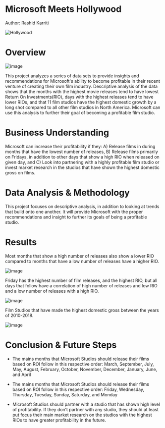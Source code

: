 # Microsoft Meets Hollywood
Author: Rashid Karriti


![Hollywood](https://user-images.githubusercontent.com/82670256/127788160-ce14e179-ddcb-468e-9ec2-128ff1d60966.gif)
# Overview
![image](https://user-images.githubusercontent.com/82670256/128436866-2d223aec-3724-4f1b-8bd3-c692cb9b8503.png)

This project analyzes a series of data sets to provide insights and recommendations for Microsoft's ability to become profitable in their recent venture of creating their own film industry. Descriptive analysis of the data shows that the months with the highest movie releases tend to have lowest Return On Investments(RIO), days with the highest releases tend to have lower RIOs, and that 11 film studios have the highest domestic growth by a long shot compared to all other film studios in North America. Microsoft can use this analysis to further their goal of becoming a profitable film studio. 

# Business Understanding
Microsoft can increase their profitability if they: A) Release films in during months that have the lowest number of releases, B) Release films primarily on Fridays, in addition to other days that show a high RIO when released on given day, and C) Look into partnering with a highly profitable film studio or invest market research in the studios that have shown the highest domestic gross on films.   
# Data Analysis & Methodology
This project focuses on descriptive analysis, in addition to looking at trends that build onto one another. It will provide Microsoft with the proper recommendations and insight to further its goals of being a profitable studio.  
# Results
Most months that show a high number of releases also show a lower RIO compared to months that have a low number of releases have a higher RIO.

![image](https://user-images.githubusercontent.com/82670256/128439669-f39cb172-26a6-4cbe-b815-0b10884be6b2.png)

Friday has the highest number of film releases, and the highest RIO, but all days that follow have a correlation of high number of releases and low RIO and a low number of releases with a high RIO. 

![image](https://user-images.githubusercontent.com/82670256/128439673-2690981c-5c4a-4bf9-bd25-debaf43d279e.png)

Film Studios that have made the highest domestic gross between the years of 2010-2018. 

![image](https://user-images.githubusercontent.com/82670256/128439682-3c23f3b5-33b0-4510-a53d-a87164bd2f31.png)

# Conclusion & Future Steps 
- The mains months that Microsoft Studios should release their films based on ROI follow in this respective order: March, September, July, May, August, February, October, November, December, January, June, and April

- The mains months that Microsoft Studios should release their films based on ROI follow in this respective order: Friday, Wednesday, Thursday, Tuesday, Sunday, Saturday, and Monday

- Microsoft Studios should partner with a studio that has shown high level of profitability. If they don’t partner with any studio, they should at least put focus their main market research on the studios with the highest RIOs to have greater profitability in the future. 


